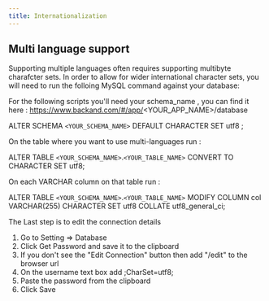 ```yaml
---
title: Internationalization
---
```

## Multi language support

Supporting multiple languages often requires supporting multibyte charafcter sets. In order to allow for wider international character sets, you will need to run the folloing MySQL command against your database:

For the following scripts you'll need your schema_name , you can find it here : https://www.backand.com/#/app/<YOUR_APP_NAME>/database

ALTER SCHEMA `<YOUR_SCHEMA_NAME>`  DEFAULT CHARACTER SET utf8 ;

On the table where you want to use multi-languages run :

ALTER TABLE `<YOUR_SCHEMA_NAME>`.`<YOUR_TABLE_NAME>` CONVERT TO CHARACTER SET utf8;

On each VARCHAR column on that table run :

ALTER TABLE `<YOUR_SCHEMA_NAME>`.`<YOUR_TABLE_NAME>` MODIFY COLUMN col VARCHAR(255)
    CHARACTER SET utf8 COLLATE utf8_general_ci;

 The Last step is to edit the connection details

 1. Go to Setting => Database
 2. Click Get Password and save it to the clipboard
 2. If you don't see the "Edit Connection" button then add "/edit" to the browser url
 3. On the username text box  add ;CharSet=utf8;
 4. Paste the password from the clipboard
 5. Click Save